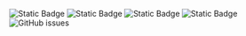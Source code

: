 ![Static Badge](https://img.shields.io/badge/blacklists-60-000000) ![Static Badge](https://img.shields.io/badge/blacklisted-3021401-cc0000) ![Static Badge](https://img.shields.io/badge/whitelisted-2242-00CC00) ![Static Badge](https://img.shields.io/badge/streaming_blacklist-28106-000000) ![GitHub issues](https://img.shields.io/github/issues/fabriziosalmi/blacklists)
